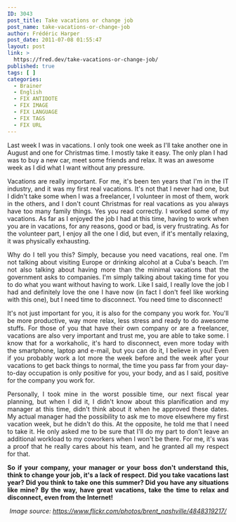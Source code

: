 ```yaml
---
ID: 3043
post_title: Take vacations or change job
post_name: take-vacations-or-change-job
author: Frédéric Harper
post_date: 2011-07-08 01:55:47
layout: post
link: >
  https://fred.dev/take-vacations-or-change-job/
published: true
tags: [ ]
categories:
  - Brainer
  - English
  - FIX ANTIDOTE
  - FIX IMAGE
  - FIX LANGUAGE
  - FIX TAGS
  - FIX URL
---
```

Last week I was in vacations. I only took one week as I'll take another one in August and one for Christmas time. I mostly take it easy. The only plan I had was to buy a new car, meet some friends and relax. It was an awesome week as I did what I want without any pressure. <p style="text-align: justify;">
  Vacations are really important. For me, it's been ten years that I'm in the IT industry, and it was my first real vacations. It's not that I never had one, but I didn't take some when I was a freelancer, I volunteer in most of them, work in the others, and I don't count Christmas for real vacations as you always have too many family things. Yes you read correctly. I worked some of my vacations. As far as I enjoyed the job I had at this time, having to work when you are in vacations, for any reasons, good or bad, is very frustrating. As for the volunteer part, I enjoy all the one I did, but even, if it's mentally relaxing, it was physically exhausting.
</p>

<p style="text-align: justify;">
  Why do I tell you this? Simply, because you need vacations, real one. I'm not talking about visiting Europe or drinking alcohol at a Cuba's beach. I'm not also talking about having more than the minimal vacations that the government asks to companies. I'm simply talking about taking time for you to do what you want without having to work. Like I said, I really love the job I had and definitely love the one I have now (in fact I don't feel like working with this one), but I need time to disconnect. You need time to disconnect!
</p>

<p style="text-align: justify;">
  It's not just important for you, it is also for the company you work for. You'll be more productive, way more relax, less stress and ready to do awesome stuffs. For those of you that have their own company or are a freelancer, vacations are also very important and trust me, you are able to take some. I know that for a workaholic, it's hard to disconnect, even more today with the smartphone, laptop and e-mail, but you can do it, I believe in you! Even if you probably work a lot more the week before and the week after your vacations to get back things to normal, the time you pass far from your day-to-day occupation is only positive for you, your body, and as I said, positive for the company you work for.
</p>

<p style="text-align: justify;">
  Personally, I took mine in the worst possible time, our next fiscal year planning, but when I did it, I didn't know about this planification and my manager at this time, didn't think about it when he approved these dates. My actual manager had the possibility to ask me to move elsewhere my first vacation week, but he didn't do this. At the opposite, he told me that I need to take it. He only asked me to be sure that I'll do my part to don't leave an additional workload to my coworkers when I won't be there. For me, it's was a proof that he really cares about his team, and he granted all my respect for that.
</p>

<p style="text-align: justify;">
  <strong>So if your company, your manager or your boss don't understand this, think to change your job, it's a lack of respect. Did you take vacations last year? Did you think to take one this summer? Did you have any situations like mine? By the way, have great vacations, take the time to relax and disconnect, even from the Internet!</strong>
</p>

<p style="text-align: center;">
  <em>Image source: <a href="https://www.flickr.com/photos/brent_nashville/4848319217/" target="_blank" rel="noopener noreferrer">https://www.flickr.com/photos/brent_nashville/4848319217/</a></em>
</p>